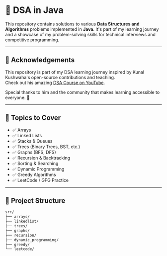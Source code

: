# 🧠 DSA in Java

This repository contains solutions to various **Data Structures and Algorithms** problems implemented in **Java**. It's part of my learning journey and a showcase of my problem-solving skills for technical interviews and competitive programming.

---


## 🙏 Acknowledgements

This repository is part of my DSA learning journey inspired by Kunal Kushwaha's open-source contributions and teaching.  
Check out his amazing [DSA Course on YouTube](https://youtu.be/wn49bJOYAZM?si=deufCTGQBjTfrCp7).

Special thanks to him and the community that makes learning accessible to everyone. 💙

---
## 📂 Topics to Cover

- ✅ Arrays
- ✅ Linked Lists
- ✅ Stacks & Queues
- ✅ Trees (Binary Trees, BST, etc.)
- ✅ Graphs (BFS, DFS)
- ✅ Recursion & Backtracking
- ✅ Sorting & Searching
- ✅ Dynamic Programming
- ✅ Greedy Algorithms
- ✅ LeetCode / GFG Practice

---

## 📁 Project Structure

```bash
src/
├── arrays/
├── linkedlist/
├── trees/
├── graphs/
├── recursion/
├── dynamic_programming/
├── greedy/
└── leetcode/

